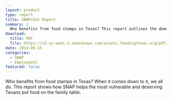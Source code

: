 ```yaml
---
layout: product
type: report
title: SNAPshot Report
summary: |
  Who benefits from food stamps in Texas? This report outlines the demographics and working status of Texas families who rely on SNAP to make ends meet.
download:
  title: PDF
  file: https://s3-us-west-2.amazonaws.com/assets.feedingtexas.org/pdf/SNAPshot.pdf
date: 2014-09-15
categories:
  - SNAP
  - Employment
featured: false
---
```


Who benefits from food stamps in Texas? When it comes down to it, we all do. This report shows how SNAP helps the most vulnerable and deserving Texans put food on the family table.
